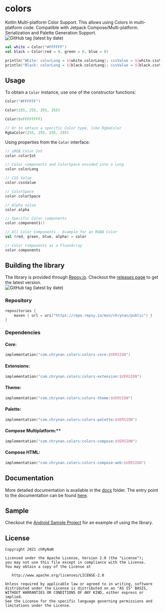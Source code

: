 # colors

Kotlin Multi-platform Color Support. This allows using Colors in multi-platform code. Compatible with Jetpack
Compose/Multi-platform. Serialization and Palette Generation Support. <br/>
<img alt="GitHub tag (latest by date)" src="https://img.shields.io/github/v/tag/chRyNaN/colors">

```kotlin
val white = Color("#FFFFFF")
val black = Color(red = 0, green = 0, blue = 0)

println("White: colorLong = ${white.colorLong}; cssValue = ${white.cssValue}")
println("Black: colorLong = ${black.colorLong}; cssValue = ${black.cssValue}")
```

## Usage

To obtain a `Color` instance, use one of the constructor functions:

```kotlin
Color("#FFFFFF")

Color(255, 255, 255, 255)

Color(0xFFFFFFFF)

// Or to obtain a specific Color type, like RgbaColor
RgbaColor(255, 255, 255, 255)
```

Using properties from the `Color` interface:

```kotlin
// sRGB Color Int
color.colorInt

// Color components and ColorSpace encoded into a Long
color.colorLong

// CSS Value
color.cssValue

// ColorSpace
color.colorSpace

// Alpha value
color.alpha

// Specific Color components
color.component1()

// All Color Components - Example for an RGBA Color
val (red, green, blue, alpha) = color

// Color Components as a FloatArray
color.components
```

## Building the library

The library is provided through [Repsy.io](https://repsy.io). Checkout the
[releases page](https://github.com/chRyNaN/colors/releases) to get the latest version. <br/>
<img alt="GitHub tag (latest by date)" src="https://img.shields.io/github/v/tag/chRyNaN/colors">

### Repository

```kotlin
repositories {
    maven { url = uri("https://repo.repsy.io/mvn/chrynan/public") }
}
```

### Dependencies

#### Core:

```kotlin
implementation("com.chrynan.colors:colors-core:$VERSION")
```

#### Extensions:

```kotlin
implementation("com.chrynan.colors:colors-extension:$VERSION")
```

#### Theme:

```kotlin
implementation("com.chrynan.colors:colors-theme:$VERSION")
```

#### Palette:

```kotlin
implementation("com.chrynan.colors:colors-palette:$VERSION")
```

#### Compose Multiplatform:**

```kotlin
implementation("com.chrynan.colors:colors-compose:$VERSION")
```

#### Compose HTML:

```kotlin
implementation("com.chrynan.colors:colors-compose-web:$VERSION")
```

## Documentation

More detailed documentation is available in the [docs](docs) folder. The entry point to the
documentation can be found [here](docs/index.md).

## Sample

Checkout the [Android Sample Project](sample-android) for an example of using the library.

## License

```
Copyright 2021 chRyNaN

Licensed under the Apache License, Version 2.0 (the "License");
you may not use this file except in compliance with the License.
You may obtain a copy of the License at

   http://www.apache.org/licenses/LICENSE-2.0

Unless required by applicable law or agreed to in writing, software
distributed under the License is distributed on an "AS IS" BASIS,
WITHOUT WARRANTIES OR CONDITIONS OF ANY KIND, either express or implied.
See the License for the specific language governing permissions and
limitations under the License.
```
